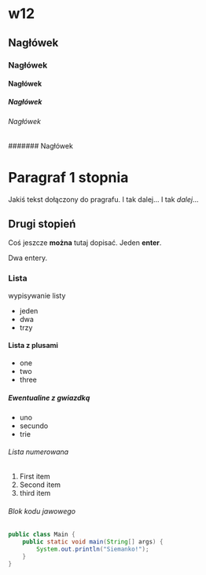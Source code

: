 # w12

## Nagłówek
### Nagłówek
#### Nagłówek
##### Nagłówek
###### Nagłówek
####### Nagłówek

# Paragraf 1 stopnia
Jakiś tekst dołączony do pragrafu. I tak dalej...
I tak _dalej_...

## Drugi stopień
Coś jeszcze **można** tutaj dopisać.
Jeden **enter**.

Dwa entery.

### Lista
wypisywanie listy
- jeden
- dwa
- trzy

#### Lista z plusami
+ one
+ two
+ three

##### Ewentualine z gwiazdką
* uno
* secundo
* trie


###### Lista numerowana
1. First item
2. Second item
3. third item

###### Blok kodu jawowego
```java
public class Main {
    public static void main(String[] args) {
        System.out.println("Siemanko!");
    }
}
```


